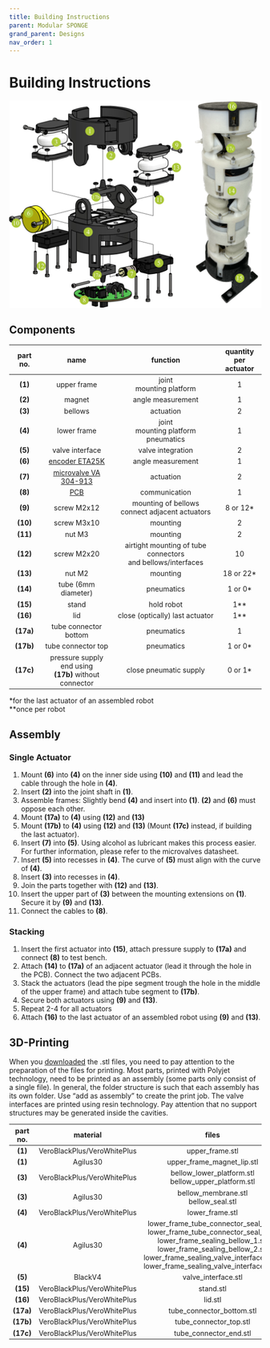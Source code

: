 ```yaml
---
title: Building Instructions
parent: Modular SPONGE
grand_parent: Designs
nav_order: 1
---
```


# Building Instructions
<p align="center">
<img src="images/../../../images/modular_sponge_components.png" width=600>
</p>

## Components

| part no. | name | function | quantity <br> per actuator |
| :----: | :----: | :----: | :----: |
| **(1)** | upper frame | joint<br>mounting platform|1|
|**(2)**| magnet | angle measurement | 1|
| **(3)** | bellows | actuation |2|
| **(4)** | lower frame | joint<br>mounting platform<br>pneumatics|1|
| **(5)** | valve interface | valve integration|2|
| **(6)** | [encoder ETA25K](https://www.megatron.de/en/products/angle-sensors/encoder-etx25k-with-3d-hall-as-kit-versions.html) | angle measurement|1|
| **(7)** | [microvalve VA 304-913](https://www.staiger.de/en-us/products/online-catalogue/details?name=VA%20304-913) | actuation |2|
|**(8)**| [PCB](https://tlhabich.github.io/sponge/designs/modular/electronics.html)| communication|1|
|**(9)**| screw M2x12 | mounting of bellows<br>connect adjacent actuators | 8 or 12* |
|**(10)**| screw M3x10 | mounting| 2 |
|**(11)**| nut M3 | mounting | 2 |
|**(12)**| screw M2x20 | airtight mounting of tube connectors <br> and bellows/interfaces<br> | 10 |
|**(13)**| nut M2 | mounting| 18 or 22* |
|**(14)**| tube (6mm diameter)| pneumatics| 1 or 0* |
|**(15)**| stand | hold robot | 1** |
|**(16)**| lid | close (optically) last actuator| 1**|
|**(17a)**| tube connector bottom | pneumatics| 1|
|**(17b)**| tube connector top | pneumatics| 1 or 0*|
|**(17c)**| pressure supply end using <br>**(17b)** without connector | close pneumatic supply| 0 or 1*|

\*for the last actuator of an assembled robot<br>
\*\*once per robot

## Assembly
### Single Actuator
1. Mount **(6)** into **(4)** on the inner side using **(10)** and **(11)** and lead the cable through the hole in **(4)**.
2. Insert **(2)** into the joint shaft in **(1)**.
3. Assemble frames: Slightly bend **(4)** and insert into **(1)**. **(2)** and **(6)** must oppose each other.
4. Mount **(17a)** to **(4)** using **(12)** and **(13)**
5. Mount **(17b)** to **(4)** using **(12)** and **(13)** (Mount **(17c)** instead, if building the last actuator).
6. Insert **(7)** into **(5)**. Using alcohol as lubricant makes this process easier. For further information, please refer to the microvalves datasheet.
7. Insert **(5)** into recesses in **(4)**. The curve of **(5)** must align with the curve of **(4)**.
8. Insert **(3)** into recesses in **(4)**.
9. Join the parts together with **(12)** and **(13)**.
10. Insert the upper part of **(3)** between the mounting extensions on **(1)**. Secure it by **(9)** and **(13)**.
11. Connect the cables to **(8)**.

### Stacking
1. Insert the first actuator into **(15)**, attach pressure supply to **(17a)** and connect **(8)** to test bench.
2. Attach **(14)** to **(17a)** of an adjacent actuator (lead it through the hole in the PCB). Connect the two adjacent PCBs.
3. Stack the actuators (lead the pipe segment trough the hole in the middle of the upper frame) and attach tube segment to **(17b)**.
4. Secure both actuators using **(9)** and **(13)**.
5. Repeat 2-4 for all actuators
6. Attach **(16)** to the last actuator of an assembled robot using **(9)** and **(13)**.

## 3D-Printing
When you [downloaded](/sponge/downloads/SPONGE_Modular_CAD_stl.zip) the .stl files, you need to pay attention to the preparation of the files for printing. Most parts, printed with Polyjet technology, need to be printed as an assembly (some parts only consist of a single file). In general, the folder structure is such that each assembly has its own folder. Use “add as assembly” to create the print job. The valve interfaces are printed using resin technology. Pay attention that no support structures may be generated inside the cavities.

| part no. |material | files |
| :----: | :----: | :----: |
|**(1)**|VeroBlackPlus/VeroWhitePlus | upper_frame.stl |
|**(1)**|Agilus30 | upper_frame_magnet_lip.stl |
|**(3)**|VeroBlackPlus/VeroWhitePlus | bellow_lower_platform.stl<br>bellow_upper_platform.stl |
|**(3)**|Agilus30 | bellow_membrane.stl <br> bellow_seal.stl|
|**(4)**|VeroBlackPlus/VeroWhitePlus |lower_frame.stl |
|**(4)**|Agilus30 | lower_frame_tube_connector_seal_1.stl <br> lower_frame_tube_connector_seal_2.stl <br>lower_frame_sealing_bellow_1.stl <br> lower_frame_sealing_bellow_2.stl <br>lower_frame_sealing_valve_interface_1.stl <br> lower_frame_sealing_valve_interface_2.stl|
|**(5)**|BlackV4 | valve_interface.stl |
|**(15)**|VeroBlackPlus/VeroWhitePlus | stand.stl |
|**(16)**|VeroBlackPlus/VeroWhitePlus | lid.stl |
|**(17a)**|VeroBlackPlus/VeroWhitePlus | tube_connector_bottom.stl |
|**(17b)**|VeroBlackPlus/VeroWhitePlus | tube_connector_top.stl |
|**(17c)**|VeroBlackPlus/VeroWhitePlus | tube_connector_end.stl |
